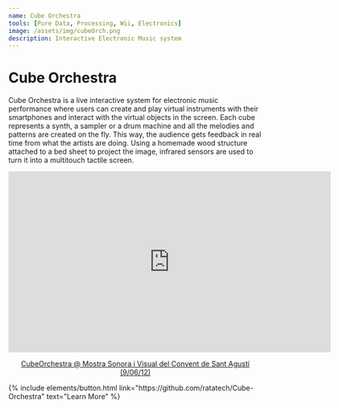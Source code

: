 ```yaml
---
name: Cube Orchestra
tools: [Pure Data, Processing, Wii, Electronics]
image: /assets/img/cubeOrch.png
description: Interactive Electronic Music system
---
```


# Cube Orchestra
Cube Orchestra is a live interactive system for electronic music performance where users can create and play virtual instruments with their smartphones and interact with the virtual objects in the screen. Each cube represents a synth, a sampler or a drum machine and all the melodies and patterns are created on the fly. This way, the audience gets feedback in real time from what the artists are doing. Using a homemade wood structure attached to a bed sheet to project the image, infrared sensors are used to turn it into a multitouch tactile screen.

<p align="center"><iframe src="https://player.vimeo.com/video/45195754" width="640" height="360" frameborder="0" allow="autoplay; fullscreen" allowfullscreen></iframe></p><p align="center"><a href="https://vimeo.com/45195754">CubeOrchestra @ Mostra Sonora i Visual del Convent de Sant Agust&iacute; (9/06/12)</a></p>

<p class="text-center">
{% include elements/button.html link="https://github.com/ratatech/Cube-Orchestra" text="Learn More" %}
</p>
